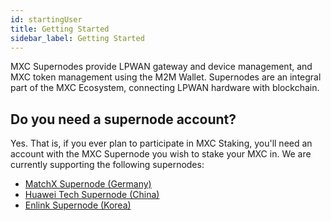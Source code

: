 ```yaml
---
id: startingUser
title: Getting Started
sidebar_label: Getting Started
---
```


MXC Supernodes provide LPWAN gateway and device management, and MXC token management using the M2M Wallet. Supernodes are an integral part of the MXC Ecosystem, connecting LPWAN hardware with blockchain. 

## Do you need a supernode account? 
Yes. That is, if you ever plan to participate in MXC Staking, you'll need an account with the MXC Supernode you wish to stake your MXC in. We are currently supporting the following supernodes:

* [MatchX Supernode (Germany)](https://supernode.matchx.io)
* [Huawei Tech Supernode (China)](https://www.hunanhuaweikeji.com)
* [Enlink Supernode (Korea)](https://www.rosanetworks.com)